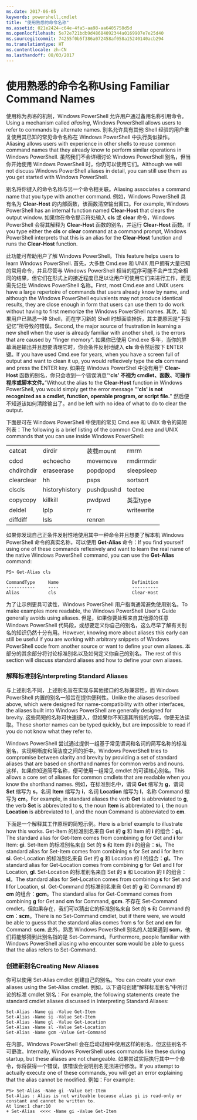 ```yaml
---
ms.date: 2017-06-05
keywords: powershell,cmdlet
title: "使用熟悉的命令名称"
ms.assetid: 021e2424-c64e-4fa5-aa98-aa6405758d5d
ms.openlocfilehash: 5e72e721bdb9d48684092344a0169907e7e25d40
ms.sourcegitcommit: 74255f0b5f386a072458af058a15240140acb294
ms.translationtype: HT
ms.contentlocale: zh-CN
ms.lasthandoff: 08/03/2017
---
```

# <a name="using-familiar-command-names"></a><span data-ttu-id="50c2c-103">使用熟悉的命令名称</span><span class="sxs-lookup"><span data-stu-id="50c2c-103">Using Familiar Command Names</span></span>
<span data-ttu-id="50c2c-104">使用称为*别名*的机制，Windows PowerShell 允许用户通过备用名称引用命令。</span><span class="sxs-lookup"><span data-stu-id="50c2c-104">Using a mechanism called *aliasing*, Windows PowerShell allows users to refer to commands by alternate names.</span></span> <span data-ttu-id="50c2c-105">别名允许具有其他 Shell 经验的用户重复使用其已知的常见命令名称在 Windows PowerShell 中执行类似操作。</span><span class="sxs-lookup"><span data-stu-id="50c2c-105">Aliasing allows users with experience in other shells to reuse common command names that they already know to perform similar operations in Windows PowerShell.</span></span> <span data-ttu-id="50c2c-106">虽然我们不会详细讨论 Windows PowerShell 别名，但当你开始使用 Windows PowerShell 时，你仍可以使用它们。</span><span class="sxs-lookup"><span data-stu-id="50c2c-106">Although we will not discuss Windows PowerShell aliases in detail, you can still use them as you get started with Windows PowerShell.</span></span>

<span data-ttu-id="50c2c-107">别名将你键入的命令名称与另一个命令相关联。</span><span class="sxs-lookup"><span data-stu-id="50c2c-107">Aliasing associates a command name that you type with another command.</span></span> <span data-ttu-id="50c2c-108">例如，Windows PowerShell 具有名为 **Clear-Host** 的内部函数，该函数清空输出窗口。</span><span class="sxs-lookup"><span data-stu-id="50c2c-108">For example, Windows PowerShell has an internal function named **Clear-Host** that clears the output window.</span></span> <span data-ttu-id="50c2c-109">如果你在命令提示符处输入 **cls** 或 **clear** 命令，Windows PowerShell 会将其解释为 **Clear-Host** 函数的别名，并运行 **Clear-Host** 函数。</span><span class="sxs-lookup"><span data-stu-id="50c2c-109">If you type either the **cls** or **clear** command at a command prompt, Windows PowerShell interprets that this is an alias for the **Clear-Host** function and runs the **Clear-Host** function.</span></span>

<span data-ttu-id="50c2c-110">此功能可帮助用户了解 Windows PowerShell。</span><span class="sxs-lookup"><span data-stu-id="50c2c-110">This feature helps users to learn Windows PowerShell.</span></span> <span data-ttu-id="50c2c-111">首先，大多数 Cmd.exe 和 UNIX 用户拥有大量已知的常用命令，并且尽管与 Windows PowerShell 相当的程序可能不会产生完全相同的结果，但它们在形式上的接近程度已足以让用户可使用它们来进行工作，而无需先记住 Windows PowerShell 名称。</span><span class="sxs-lookup"><span data-stu-id="50c2c-111">First, most Cmd.exe and UNIX users have a large repertoire of commands that users already know by name, and although the Windows PowerShell equivalents may not produce identical results, they are close enough in form that users can use them to do work without having to first memorize the Windows PowerShell names.</span></span> <span data-ttu-id="50c2c-112">其次，如果用户已熟悉一种 Shell，而在学习新的 Shell 时却面临挫折，其主要原因是“手指记忆”所导致的错误。</span><span class="sxs-lookup"><span data-stu-id="50c2c-112">Second, the major source of frustration in learning a new shell when the user is already familiar with another shell, is the errors that are caused by "finger memory".</span></span> <span data-ttu-id="50c2c-113">如果你已使用 Cmd.exe 多年，当你的屏幕满是输出并且想要清理它时，你会条件反射地键入 **cls** 命令然后按下 ENTER 键。</span><span class="sxs-lookup"><span data-stu-id="50c2c-113">If you have used Cmd.exe for years, when you have a screen full of output and want to clean it up, you would reflexively type the **cls** command and press the ENTER key.</span></span> <span data-ttu-id="50c2c-114">如果在 Windows PowerShel 中没有用于 **Clear-Host** 函数的别名，你只会收到一个错误消息“**‘cls’ 不视为 cmdlet、函数、可操作程序或脚本文件。**”</span><span class="sxs-lookup"><span data-stu-id="50c2c-114">Without the alias to the **Clear-Host** function in Windows PowerShell, you would simply get the error message "**'cls' is not recognized as a cmdlet, function, operable program, or script file.**"</span></span> <span data-ttu-id="50c2c-115">然后便不知道该如何清除输出了。</span><span class="sxs-lookup"><span data-stu-id="50c2c-115">and be left with no idea of what to do to clear the output.</span></span>

<span data-ttu-id="50c2c-116">下面是可在 Windows PowerShell 中使用的常见 Cmd.exe 和 UNIX 命令的简短列表：</span><span class="sxs-lookup"><span data-stu-id="50c2c-116">The following is a brief listing of the common Cmd.exe and UNIX commands that you can use inside Windows PowerShell:</span></span>

|||||
|-|-|-|-|
|<span data-ttu-id="50c2c-117">cat</span><span class="sxs-lookup"><span data-stu-id="50c2c-117">cat</span></span>|<span data-ttu-id="50c2c-118">dir</span><span class="sxs-lookup"><span data-stu-id="50c2c-118">dir</span></span>|<span data-ttu-id="50c2c-119">装载</span><span class="sxs-lookup"><span data-stu-id="50c2c-119">mount</span></span>|<span data-ttu-id="50c2c-120">rm</span><span class="sxs-lookup"><span data-stu-id="50c2c-120">rm</span></span>|
|<span data-ttu-id="50c2c-121">cd</span><span class="sxs-lookup"><span data-stu-id="50c2c-121">cd</span></span>|<span data-ttu-id="50c2c-122">echo</span><span class="sxs-lookup"><span data-stu-id="50c2c-122">echo</span></span>|<span data-ttu-id="50c2c-123">move</span><span class="sxs-lookup"><span data-stu-id="50c2c-123">move</span></span>|<span data-ttu-id="50c2c-124">rmdir</span><span class="sxs-lookup"><span data-stu-id="50c2c-124">rmdir</span></span>|
|<span data-ttu-id="50c2c-125">chdir</span><span class="sxs-lookup"><span data-stu-id="50c2c-125">chdir</span></span>|<span data-ttu-id="50c2c-126">erase</span><span class="sxs-lookup"><span data-stu-id="50c2c-126">erase</span></span>|<span data-ttu-id="50c2c-127">popd</span><span class="sxs-lookup"><span data-stu-id="50c2c-127">popd</span></span>|<span data-ttu-id="50c2c-128">sleep</span><span class="sxs-lookup"><span data-stu-id="50c2c-128">sleep</span></span>|
|<span data-ttu-id="50c2c-129">clear</span><span class="sxs-lookup"><span data-stu-id="50c2c-129">clear</span></span>|<span data-ttu-id="50c2c-130">h</span><span class="sxs-lookup"><span data-stu-id="50c2c-130">h</span></span>|<span data-ttu-id="50c2c-131">ps</span><span class="sxs-lookup"><span data-stu-id="50c2c-131">ps</span></span>|<span data-ttu-id="50c2c-132">sort</span><span class="sxs-lookup"><span data-stu-id="50c2c-132">sort</span></span>|
|<span data-ttu-id="50c2c-133">cls</span><span class="sxs-lookup"><span data-stu-id="50c2c-133">cls</span></span>|<span data-ttu-id="50c2c-134">history</span><span class="sxs-lookup"><span data-stu-id="50c2c-134">history</span></span>|<span data-ttu-id="50c2c-135">pushd</span><span class="sxs-lookup"><span data-stu-id="50c2c-135">pushd</span></span>|<span data-ttu-id="50c2c-136">tee</span><span class="sxs-lookup"><span data-stu-id="50c2c-136">tee</span></span>|
|<span data-ttu-id="50c2c-137">copy</span><span class="sxs-lookup"><span data-stu-id="50c2c-137">copy</span></span>|<span data-ttu-id="50c2c-138">kill</span><span class="sxs-lookup"><span data-stu-id="50c2c-138">kill</span></span>|<span data-ttu-id="50c2c-139">pwd</span><span class="sxs-lookup"><span data-stu-id="50c2c-139">pwd</span></span>|<span data-ttu-id="50c2c-140">类型</span><span class="sxs-lookup"><span data-stu-id="50c2c-140">type</span></span>|
|<span data-ttu-id="50c2c-141">del</span><span class="sxs-lookup"><span data-stu-id="50c2c-141">del</span></span>|<span data-ttu-id="50c2c-142">lp</span><span class="sxs-lookup"><span data-stu-id="50c2c-142">lp</span></span>|<span data-ttu-id="50c2c-143">r</span><span class="sxs-lookup"><span data-stu-id="50c2c-143">r</span></span>|<span data-ttu-id="50c2c-144">write</span><span class="sxs-lookup"><span data-stu-id="50c2c-144">write</span></span>|
|<span data-ttu-id="50c2c-145">diff</span><span class="sxs-lookup"><span data-stu-id="50c2c-145">diff</span></span>|<span data-ttu-id="50c2c-146">ls</span><span class="sxs-lookup"><span data-stu-id="50c2c-146">ls</span></span>|<span data-ttu-id="50c2c-147">ren</span><span class="sxs-lookup"><span data-stu-id="50c2c-147">ren</span></span>||

<span data-ttu-id="50c2c-148">如果你发现自己正条件发射性地使用其中一种命令并且想要了解本机 Windows PowerShell 命令的真实名称，可以使用 **Get-Alias** 命令：</span><span class="sxs-lookup"><span data-stu-id="50c2c-148">If you find yourself using one of these commands reflexively and want to learn the real name of the native Windows PowerShell command, you can use the **Get-Alias** command:</span></span>

```
PS> Get-Alias cls

CommandType     Name                            Definition
-----------     ----                            ----------
Alias           cls                             Clear-Host
```

<span data-ttu-id="50c2c-149">为了让示例更具可读性，Windows PowerShell 用户指南通常避免使用别名。</span><span class="sxs-lookup"><span data-stu-id="50c2c-149">To make examples more readable, the Windows PowerShell User's Guide generally avoids using aliases.</span></span> <span data-ttu-id="50c2c-150">但是，如果你要处理来自其他源的任意 Windows PowerShell 代码段，或想要定义你自己的别名，这么尽早了解有关别名的知识仍然十分有用。</span><span class="sxs-lookup"><span data-stu-id="50c2c-150">However, knowing more about aliases this early can still be useful if you are working with arbitrary snippets of Windows PowerShell code from another source or want to define your own aliases.</span></span> <span data-ttu-id="50c2c-151">本部分的其余部分将讨论标准别名以及如何定义你自己的别名。</span><span class="sxs-lookup"><span data-stu-id="50c2c-151">The rest of this section will discuss standard aliases and how to define your own aliases.</span></span>

### <a name="interpreting-standard-aliases"></a><span data-ttu-id="50c2c-152">解释标准别名</span><span class="sxs-lookup"><span data-stu-id="50c2c-152">Interpreting Standard Aliases</span></span>
<span data-ttu-id="50c2c-153">与上述别名不同，上述别名旨在实现与其他接口的名称兼容性，而 Windows PowerShell 内置的别名一般旨在提供便利性。</span><span class="sxs-lookup"><span data-stu-id="50c2c-153">Unlike the aliases described above, which were designed for name-compatibility with other interfaces, the aliases built into Windows PowerShell are generally designed for brevity.</span></span> <span data-ttu-id="50c2c-154">这些简短的名称可快速键入，但如果你不知道其所指的内容，你便无法读取。</span><span class="sxs-lookup"><span data-stu-id="50c2c-154">These shorter names can be typed quickly, but are impossible to read if you do not know what they refer to.</span></span>

<span data-ttu-id="50c2c-155">Windows PowerShell 尝试通过提供一组基于常见谓词和名词的简写名称的标准别名，实现明晰度和简洁度之间的折中。</span><span class="sxs-lookup"><span data-stu-id="50c2c-155">Windows PowerShell tries to compromise between clarity and brevity by providing a set of standard aliases that are based on shorthand names for common verbs and nouns.</span></span> <span data-ttu-id="50c2c-156">这样，如果你知道简写名称，便可使用一组常见 cmdlet 的可读核心别名。</span><span class="sxs-lookup"><span data-stu-id="50c2c-156">This allows a core set of aliases for common cmdlets that are readable when you know the shorthand names.</span></span> <span data-ttu-id="50c2c-157">例如，在标准别名中，谓词 **Get** 缩写为 **g**，谓词 **Set** 缩写为 **s**，名词 **Item** 缩写为 **i**，名词 **Location** 缩写为 **l**，名称 Command 缩写为 **cm**。</span><span class="sxs-lookup"><span data-stu-id="50c2c-157">For example, in standard aliases the verb **Get** is abbreviated to **g**, the verb **Set** is abbreviated to **s**, the noun **Item** is abbreviated to **i**, the noun **Location** is abbreviated to **l**, and the noun Command is abbreviated to **cm**.</span></span>

<span data-ttu-id="50c2c-158">下面是一个解释其工作原理的简短示例。</span><span class="sxs-lookup"><span data-stu-id="50c2c-158">Here is a brief example to illustrate how this works.</span></span> <span data-ttu-id="50c2c-159">Get-Item 的标准别名来自 Get 的 **g** 和 Item 的 **i** 的组合：**gi**。</span><span class="sxs-lookup"><span data-stu-id="50c2c-159">The standard alias for Get-Item comes from combining **g** for Get and **i** for Item: **gi**.</span></span> <span data-ttu-id="50c2c-160">Set-Item 的标准别名来自 Set 的 **s** 和 Item 的 **i** 的组合：**si**。</span><span class="sxs-lookup"><span data-stu-id="50c2c-160">The standard alias for Set-Item comes from combining **s** for Set and **i** for Item: **si**.</span></span> <span data-ttu-id="50c2c-161">Get-Location 的标准别名来自 Get 的 **g** 和 Location 的 **l** 的组合：**gl**。</span><span class="sxs-lookup"><span data-stu-id="50c2c-161">The standard alias for Get-Location comes from combining **g** for Get and **l** for Location, **gl**.</span></span> <span data-ttu-id="50c2c-162">Set-Location 的标准别名来自 Set 的 **s** 和 Location 的 **l** 的组合：**sl**。</span><span class="sxs-lookup"><span data-stu-id="50c2c-162">The standard alias for Set-Location comes from combining **s** for Set and **l** for Location, **sl**.</span></span> <span data-ttu-id="50c2c-163">Get-Command 的标准别名来自 Get 的 **g** 和 Command 的 **cm** 的组合：**gcm**。</span><span class="sxs-lookup"><span data-stu-id="50c2c-163">The standard alias for Get-Command comes from combining **g** for Get and **cm** for Command, **gcm**.</span></span> <span data-ttu-id="50c2c-164">不存在 Set-Command cmdlet，但如果存在，我们可以猜出它的标准别名来自 Set 的 **s** 和 Command 的 **cm**：**scm**。</span><span class="sxs-lookup"><span data-stu-id="50c2c-164">There is no Set-Command cmdlet, but if there were, we would be able to guess that the standard alias comes from **s** for Set and **cm** for Command: **scm**.</span></span> <span data-ttu-id="50c2c-165">此外，熟悉 Windows PowerShell 别名的人如果遇到 **scm**，他们将能够猜到此别名指的是 Set-Command。</span><span class="sxs-lookup"><span data-stu-id="50c2c-165">Furthermore, people familiar with Windows PowerShell aliasing who encounter **scm** would be able to guess that the alias refers to Set-Command.</span></span>

### <a name="creating-new-aliases"></a><span data-ttu-id="50c2c-166">创建新别名</span><span class="sxs-lookup"><span data-stu-id="50c2c-166">Creating New Aliases</span></span>
<span data-ttu-id="50c2c-167">你可以使用 Set-Alias cmdlet 创建自己的别名。</span><span class="sxs-lookup"><span data-stu-id="50c2c-167">You can create your own aliases using the Set-Alias cmdlet.</span></span> <span data-ttu-id="50c2c-168">例如，以下语句创建“解释标准别名”中所讨论的标准 cmdlet 别名：</span><span class="sxs-lookup"><span data-stu-id="50c2c-168">For example, the following statements create the standard cmdlet aliases discussed in Interpreting Standard Aliases:</span></span>

```
Set-Alias -Name gi -Value Get-Item
Set-Alias -Name si -Value Set-Item
Set-Alias -Name gl -Value Get-Location
Set-Alias -Name sl -Value Set-Location
Set-Alias -Name gcm -Value Get-Command
```

<span data-ttu-id="50c2c-169">在内部，Windows PowerShell 会在启动过程中使用这样的别名，但这些别名不可更改。</span><span class="sxs-lookup"><span data-stu-id="50c2c-169">Internally, Windows PowerShell uses commands like these during startup, but these aliases are not changeable.</span></span> <span data-ttu-id="50c2c-170">如果尝试实际执行其中一个命令，你将获得一个错误，该错误会说明别名无法进行修改。</span><span class="sxs-lookup"><span data-stu-id="50c2c-170">If you attempt to actually execute one of these commands, you will get an error explaining that the alias cannot be modified.</span></span> <span data-ttu-id="50c2c-171">例如：</span><span class="sxs-lookup"><span data-stu-id="50c2c-171">For example:</span></span>

```
PS> Set-Alias -Name gi -Value Get-Item
Set-Alias : Alias is not writeable because alias gi is read-only or constant and cannot be written to.
At line:1 char:10
+ Set-Alias  <<<< -Name gi -Value Get-Item
```

